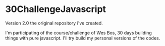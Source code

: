 # 30ChallengeJavascript
Version 2.0 the original repository i've created. 

I'm participating of the course/challenge of Wes Bos, 30 days building things with pure javascript. I'll try build my personal versions of the codes.
